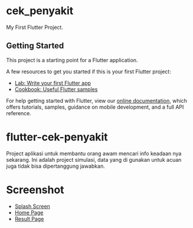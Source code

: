 # cek_penyakit

My First Flutter Project.

## Getting Started

This project is a starting point for a Flutter application.

A few resources to get you started if this is your first Flutter project:

- [Lab: Write your first Flutter app](https://flutter.io/docs/get-started/codelab)
- [Cookbook: Useful Flutter samples](https://flutter.io/docs/cookbook)

For help getting started with Flutter, view our 
[online documentation](https://flutter.dev/docs), which offers tutorials, 
samples, guidance on mobile development, and a full API reference.
# flutter-cek-penyakit

Project aplikasi untuk membantu orang awam mencari info keadaan nya sekarang. Ini adalah project simulasi, data yang di gunakan untuk acuan juga tidak bisa dipertanggung jawabkan.

# Screenshot

- [Splash Screen](https://github.com/riskikukuh/flutter-cek-penyakit/blob/master/assets/screenshots/splash_screen.png)
- [Home Page](https://github.com/riskikukuh/flutter-cek-penyakit/blob/master/assets/screenshots/home.png)
- [Result Page](https://github.com/riskikukuh/flutter-cek-penyakit/blob/master/assets/screenshots/result.png) 
